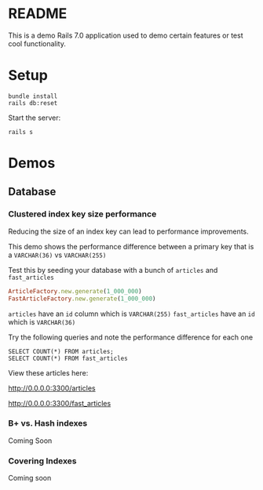 # README

This is a demo Rails 7.0 application used to demo certain features or test cool functionality.

# Setup

```shell
bundle install
rails db:reset
```

Start the server:
```shell
rails s
```

# Demos

## Database

### Clustered index key size performance

Reducing the size of an index key can lead to performance improvements.

This demo shows the performance difference between a primary key that is a `VARCHAR(36)` vs `VARCHAR(255)`

Test this by seeding your database with a bunch of `articles` and `fast_articles`

```ruby
ArticleFactory.new.generate(1_000_000)
FastArticleFactory.new.generate(1_000_000)
```

`articles` have an `id` column which is `VARCHAR(255)`
`fast_articles` have an `id` which is `VARCHAR(36)`

Try the following queries and note the performance difference for each one

```mysql
SELECT COUNT(*) FROM articles;
SELECT COUNT(*) FROM fast_articles
```

View these articles here:

http://0.0.0.0:3300/articles

http://0.0.0.0:3300/fast_articles



### B+ vs. Hash indexes
Coming Soon

### Covering Indexes
Coming soon